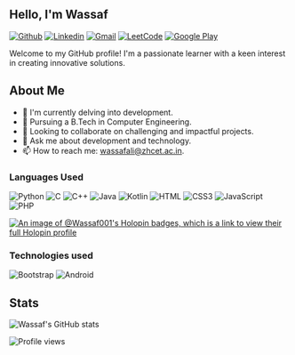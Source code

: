                        
<h2 align="left"> Hello, I'm Wassaf</h2>

[![Github](https://img.shields.io/badge/-Github-000?&logo=Github&logoColor=white)](https://github.com/Wassaf001)
[![Linkedin](https://img.shields.io/badge/-LinkedIn-blue?&logo=Linkedin&logoColor=white)](https://www.linkedin.com/in/wassaf-ali)
[![Gmail](https://img.shields.io/badge/-Gmail-c14438?&logo=Gmail&logoColor=white)](mailto:wassafali@zhcet.ac.in)
[![LeetCode](https://img.shields.io/badge/-Leetcode-black?&logo=leetcode&logoColor=orange)](https://leetcode.com/u/stuck001/)
[![Google Play](https://img.shields.io/badge/-Google%20Play-grey?&logo=googleplay&logoColor=white)]()

Welcome to my GitHub profile! I'm a passionate learner with a keen interest in creating innovative solutions.

## About Me

- 🔭 I'm currently delving into development.
- 🌱 Pursuing a B.Tech in Computer Engineering.
- 👯 Looking to collaborate on challenging and impactful projects.
- 💬 Ask me about development and technology.
- 📫 How to reach me: [wassafali@zhcet.ac.in](mailto:wassafali@zhcet.ac.in).

### Languages Used
![Python](https://img.shields.io/badge/python-3670A0?style=for-the-badge&logo=python&logoColor=ffdd54)
![C](https://img.shields.io/badge/c-%2300599C.svg?style=for-the-badge&logo=c&logoColor=white)
![C++](https://img.shields.io/badge/c++-%2300599C.svg?style=for-the-badge&logo=c%2B%2B&logoColor=white)
![Java](https://img.shields.io/badge/java-%23ED8B00.svg?style=for-the-badge&logo=java&logoColor=white)
![Kotlin](https://img.shields.io/badge/kotlin-%230095D5.svg?style=for-the-badge&logo=kotlin&logoColor=white)
![HTML](https://img.shields.io/badge/html5-%23E34F26.svg?style=for-the-badge&logo=html5&logoColor=white)
![CSS3](https://img.shields.io/badge/css3-%231572B6.svg?style=for-the-badge&logo=css3&logoColor=white)
![JavaScript](https://img.shields.io/badge/javascript-%23323330.svg?style=for-the-badge&logo=javascript&logoColor=%23F7DF1E)
![PHP](https://img.shields.io/badge/mysql-%2300f.svg?style=for-the-badge&logo=mysql&logoColor=white)

[![An image of @Wassaf001's Holopin badges, which is a link to view their full Holopin profile](https://holopin.me/wassaf001)](https://www.holopin.io/@wassaf001)

### Technologies used

![Bootstrap](https://img.shields.io/badge/bootstrap-%23563D7C.svg?style=for-the-badge&logo=bootstrap&logoColor=white)
![Android](https://img.shields.io/badge/Android-3DDC84?style=for-the-badge&logo=android&logoColor=white)

## Stats

![Wassaf's GitHub stats](https://github-readme-stats.vercel.app/api?username=Wassaf001&show_icons=true&theme=radical)

![Profile views](https://komarev.com/ghpvc/?username=Wassaf001&color=blue)

